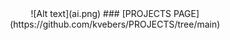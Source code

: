 <div align="center">
![Alt text](ai.png)
### [PROJECTS PAGE](https://github.com/kvebers/PROJECTS/tree/main)

</div>
